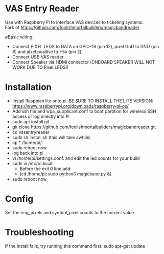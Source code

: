 # VAS Entry Reader
Use with Raspberry Pi to interface VAS devices to ticketing systems.  
Fork of https://github.com/foolishmortalbuilders/magicbandreader

#Basic wiring:
* Connect PIXEL LEDS to  DATA on GPIO-18 (pin 12), pixel GnD to GND (pin 6) and pixel positive to +5v (pin 2)
* Connect USB VAS reader
* Connect Speaker via HDMI connector (ONBOARD SPEAKER WILL NOT WORK DUE TO Pixel LEDS!)

# Installation

* Install Raspbian lite onto pi. BE SURE TO INSTALL THE LITE VERSION: https://www.raspberrypi.org/downloads/raspberry-pi-os/ 
* Add ssh file and wpa_supplicant.conf to boot partition for wireless SSH access or log directly into Pi
* sudo apt install git
* git clone https://github.com/foolishmortalbuilders/magicbandreader.git
* cd vasentryreader
* sudo sh install.sh  (this will take awhile)
* cp * /home/pi/.
* sudo reboot now
* log back into pi
* vi /home/pi/settings.conf. and edit the led counts for your build
* sudo vi /etc/rc.local
  * Before the exit 0 line add:
  * (cd /home/pi; sudo python3 magicband.py &)
* sudo reboot now

# Config

Set the ring_pixels and symbol_pixel counts to the correct value

# Troubleshooting

If the install fails, try running this command first:
sudo apt-get update



